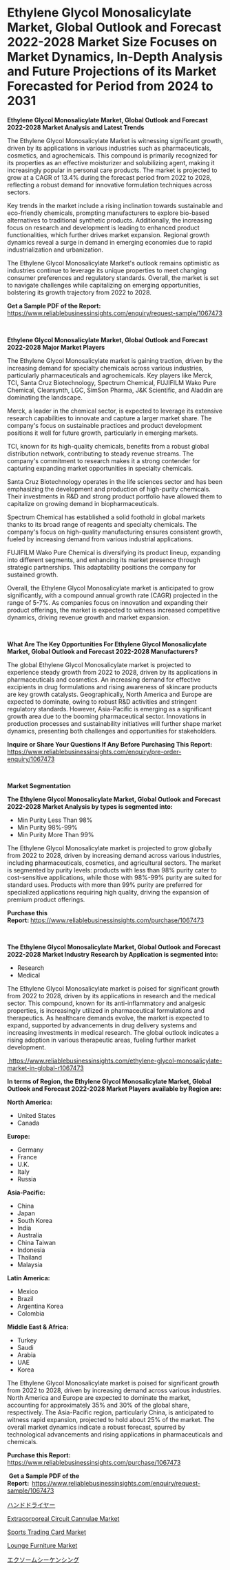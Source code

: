 <p><h1>Ethylene Glycol Monosalicylate Market, Global Outlook and Forecast 2022-2028 Market Size Focuses on Market Dynamics, In-Depth Analysis and Future Projections of its Market Forecasted for Period from 2024 to 2031</h1></p><p><strong>Ethylene Glycol Monosalicylate Market, Global Outlook and Forecast 2022-2028 Market Analysis and Latest Trends</strong></p>
<p><p>The Ethylene Glycol Monosalicylate Market is witnessing significant growth, driven by its applications in various industries such as pharmaceuticals, cosmetics, and agrochemicals. This compound is primarily recognized for its properties as an effective moisturizer and solubilizing agent, making it increasingly popular in personal care products. The market is projected to grow at a CAGR of 13.4% during the forecast period from 2022 to 2028, reflecting a robust demand for innovative formulation techniques across sectors.</p><p>Key trends in the market include a rising inclination towards sustainable and eco-friendly chemicals, prompting manufacturers to explore bio-based alternatives to traditional synthetic products. Additionally, the increasing focus on research and development is leading to enhanced product functionalities, which further drives market expansion. Regional growth dynamics reveal a surge in demand in emerging economies due to rapid industrialization and urbanization.</p><p>The Ethylene Glycol Monosalicylate Market's outlook remains optimistic as industries continue to leverage its unique properties to meet changing consumer preferences and regulatory standards. Overall, the market is set to navigate challenges while capitalizing on emerging opportunities, bolstering its growth trajectory from 2022 to 2028.</p></p>
<p><strong>Get a Sample PDF of the Report:&nbsp;</strong> <a href="https://www.reliablebusinessinsights.com/enquiry/request-sample/1067473">https://www.reliablebusinessinsights.com/enquiry/request-sample/1067473</a></p>
<p>&nbsp;</p>
<p><strong>Ethylene Glycol Monosalicylate Market, Global Outlook and Forecast 2022-2028 Major Market Players</strong></p>
<p><p>The Ethylene Glycol Monosalicylate market is gaining traction, driven by the increasing demand for specialty chemicals across various industries, particularly pharmaceuticals and agrochemicals. Key players like Merck, TCI, Santa Cruz Biotechnology, Spectrum Chemical, FUJIFILM Wako Pure Chemical, Clearsynth, LGC, SimSon Pharma, J&K Scientific, and Aladdin are dominating the landscape.</p><p>Merck, a leader in the chemical sector, is expected to leverage its extensive research capabilities to innovate and capture a larger market share. The company's focus on sustainable practices and product development positions it well for future growth, particularly in emerging markets.</p><p>TCI, known for its high-quality chemicals, benefits from a robust global distribution network, contributing to steady revenue streams. The company's commitment to research makes it a strong contender for capturing expanding market opportunities in specialty chemicals.</p><p>Santa Cruz Biotechnology operates in the life sciences sector and has been emphasizing the development and production of high-purity chemicals. Their investments in R&D and strong product portfolio have allowed them to capitalize on growing demand in biopharmaceuticals.</p><p>Spectrum Chemical has established a solid foothold in global markets thanks to its broad range of reagents and specialty chemicals. The company's focus on high-quality manufacturing ensures consistent growth, fueled by increasing demand from various industrial applications.</p><p>FUJIFILM Wako Pure Chemical is diversifying its product lineup, expanding into different segments, and enhancing its market presence through strategic partnerships. This adaptability positions the company for sustained growth.</p><p>Overall, the Ethylene Glycol Monosalicylate market is anticipated to grow significantly, with a compound annual growth rate (CAGR) projected in the range of 5-7%. As companies focus on innovation and expanding their product offerings, the market is expected to witness increased competitive dynamics, driving revenue growth and market expansion.</p></p>
<p>&nbsp;</p>
<p><strong>What Are The Key Opportunities For Ethylene Glycol Monosalicylate Market, Global Outlook and Forecast 2022-2028 Manufacturers?</strong></p>
<p><p>The global Ethylene Glycol Monosalicylate market is projected to experience steady growth from 2022 to 2028, driven by its applications in pharmaceuticals and cosmetics. An increasing demand for effective excipients in drug formulations and rising awareness of skincare products are key growth catalysts. Geographically, North America and Europe are expected to dominate, owing to robust R&D activities and stringent regulatory standards. However, Asia-Pacific is emerging as a significant growth area due to the booming pharmaceutical sector. Innovations in production processes and sustainability initiatives will further shape market dynamics, presenting both challenges and opportunities for stakeholders.</p></p>
<p><strong>Inquire or Share Your Questions If Any Before Purchasing This Report:</strong> <a href="https://www.reliablebusinessinsights.com/enquiry/pre-order-enquiry/1067473">https://www.reliablebusinessinsights.com/enquiry/pre-order-enquiry/1067473</a></p>
<p>&nbsp;</p>
<p><strong>Market Segmentation</strong></p>
<p><strong>The Ethylene Glycol Monosalicylate Market, Global Outlook and Forecast 2022-2028 Market Analysis by types is segmented into:</strong></p>
<p><ul><li>Min Purity Less Than 98%</li><li>Min Purity 98%-99%</li><li>Min Purity More Than 99%</li></ul></p>
<p><p>The Ethylene Glycol Monosalicylate market is projected to grow globally from 2022 to 2028, driven by increasing demand across various industries, including pharmaceuticals, cosmetics, and agricultural sectors. The market is segmented by purity levels: products with less than 98% purity cater to cost-sensitive applications, while those with 98%-99% purity are suited for standard uses. Products with more than 99% purity are preferred for specialized applications requiring high quality, driving the expansion of premium product offerings.</p></p>
<p><strong>Purchase this Report:&nbsp;</strong><a href="https://www.reliablebusinessinsights.com/purchase/1067473">https://www.reliablebusinessinsights.com/purchase/1067473</a></p>
<p>&nbsp;</p>
<p><strong>The Ethylene Glycol Monosalicylate Market, Global Outlook and Forecast 2022-2028 Market Industry Research by Application is segmented into:</strong></p>
<p><ul><li>Research</li><li>Medical</li></ul></p>
<p><p>The Ethylene Glycol Monosalicylate market is poised for significant growth from 2022 to 2028, driven by its applications in research and the medical sector. This compound, known for its anti-inflammatory and analgesic properties, is increasingly utilized in pharmaceutical formulations and therapeutics. As healthcare demands evolve, the market is expected to expand, supported by advancements in drug delivery systems and increasing investments in medical research. The global outlook indicates a rising adoption in various therapeutic areas, fueling further market development.</p></p>
<p><a href="https://www.reliablebusinessinsights.com/ethylene-glycol-monosalicylate-market-in-global-r1067473">&nbsp;https://www.reliablebusinessinsights.com/ethylene-glycol-monosalicylate-market-in-global-r1067473</a></p>
<p><strong>In terms of Region, the Ethylene Glycol Monosalicylate Market, Global Outlook and Forecast 2022-2028 Market Players available by Region are:</strong></p>
<p>
    <p> <strong> North America: </strong>
        <ul>
            <li>United States</li>
            <li>Canada</li>
        </ul>
        </p> 
    <p> <strong> Europe: </strong>
        <ul>
            <li>Germany</li>
            <li>France</li>
            <li>U.K.</li>
            <li>Italy</li>
            <li>Russia</li>
        </ul>
        </p> 
    <p> <strong> Asia-Pacific: </strong>
        <ul>
            <li>China</li>
            <li>Japan</li>
            <li>South Korea</li>
            <li>India</li>
            <li>Australia</li>
            <li>China Taiwan</li>
            <li>Indonesia</li>
            <li>Thailand</li>
            <li>Malaysia</li>
        </ul>
        </p> 
    <p> <strong> Latin America: </strong>
        <ul>
            <li>Mexico</li>
            <li>Brazil</li>
            <li>Argentina Korea</li>
            <li>Colombia</li>
        </ul>
        </p> 
    <p> <strong> Middle East & Africa: </strong>
        <ul>
            <li>Turkey</li>
            <li>Saudi</li>
            <li>Arabia</li>
            <li>UAE</li>
            <li>Korea</li>
        </ul>
    </p>
    </p>
<p><p>The Ethylene Glycol Monosalicylate market is poised for significant growth from 2022 to 2028, driven by increasing demand across various industries. North America and Europe are expected to dominate the market, accounting for approximately 35% and 30% of the global share, respectively. The Asia-Pacific region, particularly China, is anticipated to witness rapid expansion, projected to hold about 25% of the market. The overall market dynamics indicate a robust forecast, spurred by technological advancements and rising applications in pharmaceuticals and chemicals.</p></p>
<p><strong>Purchase this Report: </strong><a href="https://www.reliablebusinessinsights.com/purchase/1067473">https://www.reliablebusinessinsights.com/purchase/1067473</a></p>
<p>&nbsp;<strong>Get a Sample PDF of the Report:&nbsp;&nbsp;</strong><a href="https://www.reliablebusinessinsights.com/enquiry/request-sample/1067473">https://www.reliablebusinessinsights.com/enquiry/request-sample/1067473</a></p>
<p><strong></strong></p>
<p><p><a href="https://medium.com/@samleite85/%E3%82%B0%E3%83%AD%E3%83%BC%E3%83%90%E3%83%AB%E3%83%8F%E3%83%B3%E3%83%89%E3%83%89%E3%83%A9%E3%82%A4%E3%83%A4%E3%83%BC%E5%B8%82%E5%A0%B4%E3%81%AE%E3%83%88%E3%83%AC%E3%83%B3%E3%83%89%E3%81%A8%E9%9D%A9%E6%96%B0-%E5%85%88%E3%82%92%E8%A6%8B%E6%8D%AE%E3%81%88%E3%81%9F%E5%88%86%E6%9E%90-2024-2031-af7907b7f3a5">ハンドドライヤー</a></p><p><a href="https://issuu.com/reportprime-2/docs/extracorporeal-circuit-cannulae-mar_00aa98cb84a26c">Extracorporeal Circuit Cannulae Market</a></p><p><a href="https://www.linkedin.com/pulse/sports-trading-card-market-outlook-complete-industry-analysis-aq1yc?trackingId=caBokUMFQtey1bT386vUpw%3D%3D">Sports Trading Card Market</a></p><p><a href="https://medium.com/@rosslarkin2012/global-lounge-furniture-market-size-share-analysis-by-product-type-by-application-by-region-bb34f68547fb">Lounge Furniture Market</a></p><p><a href="https://medium.com/@samleite85/%E3%82%A8%E3%82%AF%E3%82%BD%E3%83%BC%E3%83%A0%E9%85%8D%E5%88%97%E6%B1%BA%E5%AE%9A%E5%B8%82%E5%A0%B4-%E3%82%B0%E3%83%AD%E3%83%BC%E3%83%90%E3%83%AB%E3%81%8A%E3%82%88%E3%81%B3%E5%9C%B0%E5%9F%9F%E5%88%86%E6%9E%90-%E3%82%A8%E3%83%B3%E3%83%89%E3%83%A6%E3%83%BC%E3%82%B6%E3%83%BC-%E8%A3%BD%E5%93%81-%E5%9C%B0%E5%9F%9F%E3%81%AB%E7%84%A6%E7%82%B9%E3%82%92%E5%BD%93%E3%81%A6%E3%82%8B-%E5%88%86%E6%9E%90%E3%81%A8%E4%BA%88%E6%B8%AC-2024%E5%B9%B4-2031%E5%B9%B4-f041654a65a7">エクソームシーケンシング</a></p></p>